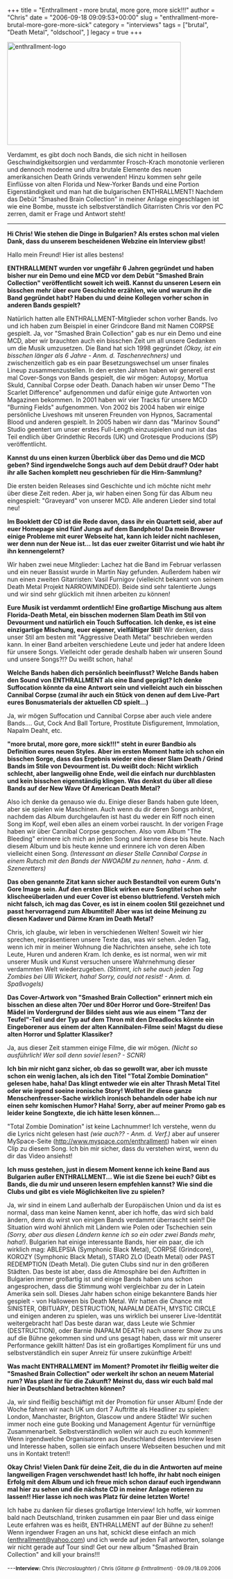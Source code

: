 +++
title = "Enthrallment - more brutal, more gore, more sick!!!"
author = "Chris"
date = "2006-09-18 09:09:53+00:00"
slug = "enthrallment-more-brutal-more-gore-more-sick"
category = "interviews"
tags = ["brutal", "Death Metal", "oldschool", ]
legacy = true
+++

<img src="images//2009/08/enthrallment-logo.jpg" alt="enthrallment-logo" title="enthrallment-logo" width="400" height="237" class="alignnone size-full wp-image-1500" />

Verdammt, es gibt doch noch Bands, die sich nicht in heillosen Geschwindigkeitsorgien und verdammter Frosch-Krach monotonie verlieren und dennoch moderne und ultra brutale Elemente des neuen amerikansichen Death Grinds verwenden! Hinzu kommen sehr geile Einflüsse von alten Florida und New-Yorker Bands und eine Portion Eigenständigkeit und man hat die bulgarischen ENTHRALLMENT! Nachdem das Debüt "Smashed Brain Collection" in meiner Anlage eingeschlagen ist wie eine Bombe, musste ich selbstverständlich Gitarristen Chris vor den PC zerren, damit er Frage und Antwort steht! 

---

**Hi Chris! Wie stehen die Dinge in Bulgarien? Als erstes schon mal vielen Dank, dass du unserem bescheidenen Webzine ein Interview gibst!**

Hallo mein Freund! Hier ist alles bestens!

**ENTHRALLMENT wurden vor ungefähr 6 Jahren gegründet und haben bisher nur ein Demo und eine MCD vor dem Debüt "Smashed Brain Collection" veröffentlicht soweit ich weiß. Kannst du unseren Lesern ein bisschen mehr über eure Geschichte erzählen, wie und warum ihr die Band gegründet habt? Haben du und deine Kollegen vorher schon in anderen Bands gespielt?**

Natürlich hatten alle ENTHRALLMENT-Mitglieder schon vorher Bands. Ivo und ich haben zum Beispiel in einer Grindcore Band mit Namen CORPSE gespielt. Ja, vor "Smashed Brain Collection" gab es nur ein Demo und eine MCD, aber wir brauchten auch ein bisschen Zeit um all unsere Gedanken um die Musik umzusetzen.
Die Band hat sich 1998 gegründet _(Okay, ist ein bisschen länger als 6 Jahre - Anm. d. Taschenrechners)_ und zwischenzeitlich gab es ein paar Besetzungswechsel um unser finales Lineup zusammenzustellen. In den ersten Jahren haben wir generell erst mal Cover-Songs von Bands gespielt, die wir mögen: Autopsy, Mortua Skuld, Cannibal Corpse oder Death. Danach haben wir unser Demo "The Scarlet Difference" aufgenommen und dafür einige gute Antworten von Magazinen bekommen. In 2001 haben wir vier Tracks für unsere MCD "Burning Fields" aufgenommen. Von 2002 bis 2004 haben wir einige persönliche Liveshows mit unseren Freunden von Hypnos, Sacramental Blood und anderen gespielt. In 2005 haben wir dann das "Marinov Sound" Studio geentert um unser erstes Full-Length einzuspielen und nun ist das Teil endlich über Grindethic Records (UK) und Grotesque Producions (SP) veröffentlicht.

**Kannst du uns einen kurzen Überblick über das Demo und die MCD geben? Sind irgendwelche Songs auch auf dem Debüt drauf? Oder habt ihr alle Sachen komplett neu geschrieben für die Hirn-Sammlung?**

Die ersten beiden Releases sind Geschichte und ich möchte nicht mehr über diese Zeit reden. Aber ja, wir haben einen Song für das Album neu eingespielt: "Graveyard" von unserer MCD. Alle anderen Lieder sind total neu!

**Im Booklett der CD ist die Rede davon, dass ihr ein Quartett seid, aber auf euer Homepage sind fünf Jungs auf dem Bandphoto! Da mein Browser einige Probleme mit eurer Webseite hat, kann ich leider nicht nachlesen, wer denn nun der Neue ist... Ist das euer zweiter Gitarrist und wie habt ihr ihn kennengelernt?**

Wir haben zwei neue Mitglieder: Lachez hat die Band im Februar verlassen und ein neuer Bassist wurde in Martin Nay gefunden. Außerdem haben wir nun einen zweiten Gitarristen: Vasil Furnigov (vielleicht bekannt von seinem Death Metal Projekt NARROWMINDED). Beide sind sehr talentierte Jungs und wir sind sehr glücklich mit ihnen arbeiten zu können!

**Eure Musik ist verdammt ordentlich! Eine großartige Mischung aus altem Florida-Death Metal, ein bisschen modernen Slam Death im Stil von Devourment und natürlich ein Touch Suffocation. Ich denke, es ist eine einzigartige Mischung, euer eigener, vielfältiger Stil!**
Wir denken, dass unser Stil am besten mit "Aggressive Death Metal" beschrieben werden kann. In einer Band arbeiten verschiedene Leute und jeder hat andere Ideen für unsere Songs. Vielleicht oder gerade deshalb haben wir unseren Sound und unsere Songs?!? Du weißt schon, haha!

**Welche Bands haben dich persönlich beeinflusst? Welche Bands haben den Sound von ENTHRALLMENT als eine Band geprägt? Ich denke Suffocation könnte da eine Antwort sein und vielleicht auch ein bisschen Cannibal Corpse (zumal ihr auch ein Stück von denen auf dem Live-Part eures Bonusmaterials der aktuellen CD spielt...)**

Ja, wir mögen Suffocation und Cannibal Corpse aber auch viele andere Bands.... Gut, Cock And Ball Torture, Prostitute Disfigurement, Immolation, Napalm Deaht, etc.

**"more brutal, more gore, more sick!!!" steht in eurer Bandbio als Definition eures neuen Styles. Aber im ersten Moment hatte ich schon ein bisschen Sorge, dass das Ergebnis wieder eine dieser Slam Death / Grind Bands im Stile von Devourment ist. Du weißt doch: Nicht wirklich schlecht, aber langweilig ohne Ende, weil die einfach nur durchblasten und kein bisschen eigenständig klingen. Was denkst du über all diese Bands auf der New Wave Of American Death Metal?**

Also ich denke da genauso wie du. Einige dieser Bands haben gute Ideen, aber sie spielen wie Maschinen. Auch wenn du dir deren Songs anhörst, nachdem das Album durchgelaufen ist hast du weder ein Riff noch einen Song im Kopf, weil eben alles an einem vorbei rauscht. In der vorigen Frage haben wir über Cannibal Corpse gesprochen. Also vom Album "The Bleeding" erinnere ich mich an jeden Song und kenne diese bis heute. Nach diesem Album und bis heute kenne und erinnere ich von deren Alben vielleicht einen Song. _(Interessant an dieser Stelle Cannibal Corpse in einem Rutsch mit den Bands der NWOADM zu nennen, haha - Anm. d. Szeneretters)_

**Das oben genannte Zitat kann sicher auch Bestandteil von eurem Guts'n Gore Image sein. Auf den ersten Blick wirken eure Songtitel schon sehr klischeeüberladen und euer Cover ist ebenso bluttriefend. Versteh mich nicht falsch, ich mag das Cover, es ist in einem coolen Stil gezeichnet und passt hervorragend zum Albumtitel! Aber was ist deine Meinung zu diesen Kadaver und Därme Kram im Death Metal?**

Chris, ich glaube, wir leben in verschiedenen Welten! Soweit wir hier sprechen, repräsentieren unsere Texte das, was wir sehen. Jeden Tag, wenn ich mir in meiner Wohnung die Nachrichten ansehe, sehe ich tote Leute, Huren und anderen Kram. Ich denke, es ist normal, wen wir mit unserer Musik und Kunst versuchen unsere Wahrnehmung dieser verdammten Welt wiederzugeben. _(Stimmt, ich sehe auch jeden Tag Zombies bei Ulli Wickert, haha! Sorry, could not resist! - Anm. d. Spaßvogels)_

**Das Cover-Artwork von "Smashed Brain Collection" erinnert mich ein bisschen an diese alten 70er und 80er Horror und Gore-Streifen! Das Mädel im Vordergrund der Bildes sieht aus wie aus einem "Tanz der Teufel"-Teil und der Typ auf dem Thron mit den Dreadlocks könnte ein Eingeborener aus einem der alten Kannibalen-Filme sein! Magst du diese alten Horror und Splatter Klassiker?**

Ja, aus dieser Zeit stammen einige Filme, die wir mögen. _(Nicht so ausführlich! Wer soll denn soviel lesen? - SCNR)_

**Ich bin mir nicht ganz sicher, ob das so gewollt war, aber ich musste schon ein wenig lachen, als ich den Titel "Total Zombie Domination" gelesen habe, haha! Das klingt entweder wie ein alter Thrash Metal Titel oder wie irgend soeine ironische Story! Wolltet ihr diese ganze Menschenfresser-Sache wirklich ironisch behandeln oder habe ich nur einen sehr komischen Humor? Haha! Sorry, aber auf meiner Promo gab es leider keine Songtexte, die ich hätte lesen können...**

"Total Zombie Domination" ist keine Lachnummer! Ich verstehe, wenn du die Lyrics nicht gelesen hast _(wie auch?? - Anm. d. Verf.)_ aber auf unserer MySpace-Seite (http://www.myspace.com/enthrallment) haben wir einen Clip zu diesem Song. Ich bin mir sicher, dass du verstehen wirst, wenn du dir das Video ansiehst!

**Ich muss gestehen, just in diesem Moment kenne ich keine Band aus Bulgarien außer ENTHRALLMENT... Wie ist die Szene bei euch? Gibt es Bands, die du mir und unseren lesern empfehlen kannst? Wie sind die Clubs und gibt es viele Möglichkeiten live zu spielen?**

Ja, wir sind in einem Land außerhalb der Europäischen Union und da ist es normal, dass man keine Namen kennt, aber ich hoffe, das wird sich bald ändern, denn du wirst von einigen Bands verdammt überrascht sein!! Die Situation wird wohl ähnlich mit Ländern wie Polen oder Tschechien sein _(Sorry, aber aus diesen Ländern kenne ich so ein oder zwei Bands mehr, haha!)_.
Bulgarien hat einige interessante Bands, hier ein paar, die ich wirklich mag: ABLEPSIA (Symphonic Black Metal), CORPSE (Grindcore), KOROZY (Symphonic Black Metal), STARO ZLO (Death Metal) oder PAST REDEMPTION (Death Metal). Die guten Clubs sind nur in den größeren Städten. Das beste ist aber, dass die Atmosphäre bei den Auftritten in Bulgarien immer großartig ist und einige Bands haben uns schon angesprochen, dass die Stimmung wohl vergleichbar zu der in Latein Amerika sein soll. Dieses Jahr haben schon einige bekanntere Bands hier gespielt - von Halloween bis Death Metal. Wir hatten die Chance mit SINISTER, OBITUARY, DESTRUCTION, NAPALM DEATH, MYSTIC CIRCLE und einigen anderen zu spielen, was uns wirklich bei unserer Live-Identität weitergebracht hat! Das beste daran war, dass Leute wie Schmier (DESTRUCTION), oder Barnie (NAPALM DEATH) nach unserer Show zu uns auf die Bühne gekommen sind und uns gesagt haben, dass wir mit unserer Performance gekillt hätten! Das ist ein großartiges Kompliment für uns und selbstverständlich ein super Anreiz für unsere zukünftige Arbeit!

**Was macht ENTHRALLMENT im Moment? Promotet ihr fleißig weiter die "Smashed Brain Collection" oder werkelt ihr schon an neuem Material rum? Was plant ihr für die Zukunft? Meinst du, dass wir euch bald mal hier in Deutschland betrachten können?**

Ja, wir sind fleißig beschäftigt mit der Promotion für unser Album! Ende der Woche fahren wir nach UK um dort 7 Auftritte als Headliner zu spielen: London, Manchaster, Brighton, Glascow und andere Städte! Wir suchen immer noch eine gute Booking und Management Agentur für vernünftige Zusammenarbeit.
Selbstverständlich wollen wir auch zu euch kommen!! Wenn irgendwelche Organisatoren aus Deutschland dieses Interview lesen und Interesse haben, sollen sie einfach unsere Webseiten besuchen und mit uns in Kontakt treten!!

**Okay Chris! Vielen Dank für deine Zeit, die du in die Antworten auf meine langweiligen Fragen verschwendet hast! Ich hoffe, ihr habt noch einigen Erfolg mit dem Album und ich freue mich schon darauf euch irgendwann mal hier zu sehen und die nächste CD in meiner Anlage rotieren zu lassen!! Hier lasse ich noch was Platz für deine letzten Worte!**

Ich habe zu danken für dieses großartige Interview! Ich hoffe, wir kommen bald nach Deutschland, trinken zusammen ein paar Bier und dass einige Leute erfahren was es heißt, ENTHRALLMENT auf der Bühne zu sehen!! Wenn irgendwer Fragen an uns hat, schickt diese einfach an mich (<a href="mailto:enthrallment@yahoo.com">enthrallment@yahoo.com</a>) und ich werde auf jeden Fall antworten, solange wir nicht gerade auf Tour sind! Get our new album "Smashed Brain Collection" and kill your brains!!!

---<small>**Interview:** Chris (_Necroslaughter_) / Chris (_Gitarre @ Enthrallment_) &middot; 09.09./18.09.2006
</small>
